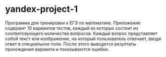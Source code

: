 # yandex-project-1
Программа для тренировки к ЕГЭ по математике. Приложение содержит 10 вариантов тестов, каждый из которых состоит из соответсвующего количества вопросов. Каждый вопрос представляет собой текст или изображение, на который пользователь отвечает, вводя ответ в специальное поле. После этого выводятся резултаты прохождения варианта и показываются ошибки.

